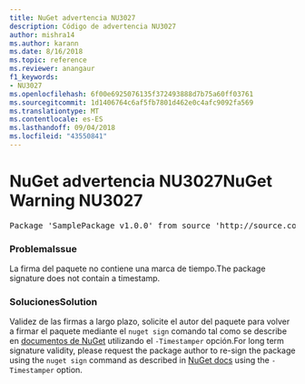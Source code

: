 ```yaml
---
title: NuGet advertencia NU3027
description: Código de advertencia NU3027
author: mishra14
ms.author: karann
ms.date: 8/16/2018
ms.topic: reference
ms.reviewer: anangaur
f1_keywords:
- NU3027
ms.openlocfilehash: 6f00e6925076135f372493888d7b75a60ff03761
ms.sourcegitcommit: 1d1406764c6af5fb7801d462e0c4afc9092fa569
ms.translationtype: MT
ms.contentlocale: es-ES
ms.lasthandoff: 09/04/2018
ms.locfileid: "43550841"
---
```

# <a name="nuget-warning-nu3027"></a><span data-ttu-id="88822-103">NuGet advertencia NU3027</span><span class="sxs-lookup"><span data-stu-id="88822-103">NuGet Warning NU3027</span></span>

<pre>Package 'SamplePackage v1.0.0' from source 'http://source.com/index.json': The signature should be timestamped to enable long-term signature validity after the certificate has expired.</pre>

### <a name="issue"></a><span data-ttu-id="88822-104">Problema</span><span class="sxs-lookup"><span data-stu-id="88822-104">Issue</span></span>

<span data-ttu-id="88822-105">La firma del paquete no contiene una marca de tiempo.</span><span class="sxs-lookup"><span data-stu-id="88822-105">The package signature does not contain a timestamp.</span></span>


### <a name="solution"></a><span data-ttu-id="88822-106">Soluciones</span><span class="sxs-lookup"><span data-stu-id="88822-106">Solution</span></span>

<span data-ttu-id="88822-107">Validez de las firmas a largo plazo, solicite el autor del paquete para volver a firmar el paquete mediante el `nuget sign` comando tal como se describe en [documentos de NuGet](https://docs.microsoft.com/en-us/nuget/create-packages/sign-a-package) utilizando el `-Timestamper` opción.</span><span class="sxs-lookup"><span data-stu-id="88822-107">For long term signature validity, please request the package author to re-sign the package using the `nuget sign` command as described in [NuGet docs](https://docs.microsoft.com/en-us/nuget/create-packages/sign-a-package) using the `-Timestamper` option.</span></span>


